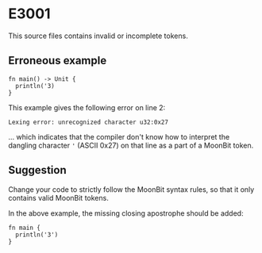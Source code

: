 # E3001

This source files contains invalid or incomplete tokens.

## Erroneous example

```moonbit
fn main() -> Unit {
  println('3)
}
```

This example gives the following error on line 2:

```
Lexing error: unrecognized character u32:0x27
```

... which indicates that the compiler don't know how to interpret
the dangling character `'` (ASCII 0x27) on that line as a part of
a MoonBit token.

## Suggestion

Change your code to strictly follow the MoonBit syntax rules,
so that it only contains valid MoonBit tokens.

In the above example, the missing closing apostrophe should be added:

```moonbit
fn main {
  println('3')
}
```
